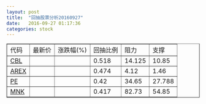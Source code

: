 ```yaml
---
layout: post
title:  "回抽股票分析20160927"
date:   2016-09-27 01:17:36
categories: stock
---
```

<script type="text/javascript">
var stockList = []
stockList.push('gb_cbl');
stockList.push('gb_arex');
stockList.push('gb_pe');
stockList.push('gb_mnk');
</script>
<table border="1">
 <tr>
 <td>代码</td>
 <td>最新价</td>
 <td>涨跌幅(%)</td>
 <td>回抽比例</td>
 <td>阻力</td>
 <td>支撑</td>
</tr>
  <tr id="cbl">
  <td><a href="http://stock.finance.sina.com.cn/usstock/quotes/CBL.html" target="_blank">CBL</a></td><td></td><td></td><td>0.518</td><td>14.125</td><td>10.85</td></tr>
  <tr id="arex">
  <td><a href="http://stock.finance.sina.com.cn/usstock/quotes/AREX.html" target="_blank">AREX</a></td><td></td><td></td><td>0.474</td><td>4.12</td><td>1.46</td></tr>
  <tr id="pe">
  <td><a href="http://stock.finance.sina.com.cn/usstock/quotes/PE.html" target="_blank">PE</a></td><td></td><td></td><td>0.42</td><td>34.65</td><td>27.788</td></tr>
  <tr id="mnk">
  <td><a href="http://stock.finance.sina.com.cn/usstock/quotes/MNK.html" target="_blank">MNK</a></td><td></td><td></td><td>0.417</td><td>82.73</td><td>54.85</td></tr>
</table>
